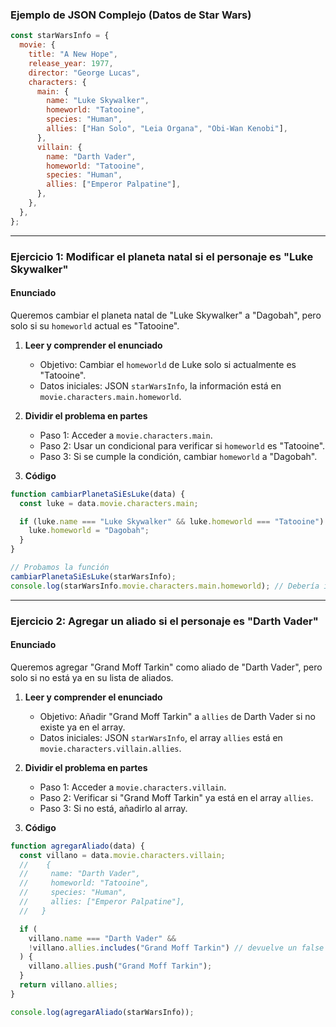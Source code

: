 ### Ejemplo de JSON Complejo (Datos de Star Wars)

```javascript
const starWarsInfo = {
  movie: {
    title: "A New Hope",
    release_year: 1977,
    director: "George Lucas",
    characters: {
      main: {
        name: "Luke Skywalker",
        homeworld: "Tatooine",
        species: "Human",
        allies: ["Han Solo", "Leia Organa", "Obi-Wan Kenobi"],
      },
      villain: {
        name: "Darth Vader",
        homeworld: "Tatooine",
        species: "Human",
        allies: ["Emperor Palpatine"],
      },
    },
  },
};
```

---

### **Ejercicio 1: Modificar el planeta natal si el personaje es "Luke Skywalker"**

#### Enunciado

Queremos cambiar el planeta natal de "Luke Skywalker" a "Dagobah", pero solo si su `homeworld` actual es "Tatooine".

1. **Leer y comprender el enunciado**

   - Objetivo: Cambiar el `homeworld` de Luke solo si actualmente es "Tatooine".
   - Datos iniciales: JSON `starWarsInfo`, la información está en `movie.characters.main.homeworld`.

2. **Dividir el problema en partes**

   - Paso 1: Acceder a `movie.characters.main`.
   - Paso 2: Usar un condicional para verificar si `homeworld` es "Tatooine".
   - Paso 3: Si se cumple la condición, cambiar `homeworld` a "Dagobah".

3. **Código**

```javascript
function cambiarPlanetaSiEsLuke(data) {
  const luke = data.movie.characters.main;

  if (luke.name === "Luke Skywalker" && luke.homeworld === "Tatooine") {
    luke.homeworld = "Dagobah";
  }
}

// Probamos la función
cambiarPlanetaSiEsLuke(starWarsInfo);
console.log(starWarsInfo.movie.characters.main.homeworld); // Debería imprimir "Dagobah" si era "Tatooine"
```

---

### **Ejercicio 2: Agregar un aliado si el personaje es "Darth Vader"**

#### Enunciado

Queremos agregar "Grand Moff Tarkin" como aliado de "Darth Vader", pero solo si no está ya en su lista de aliados.

1. **Leer y comprender el enunciado**

   - Objetivo: Añadir "Grand Moff Tarkin" a `allies` de Darth Vader si no existe ya en el array.
   - Datos iniciales: JSON `starWarsInfo`, el array `allies` está en `movie.characters.villain.allies`.

2. **Dividir el problema en partes**

   - Paso 1: Acceder a `movie.characters.villain`.
   - Paso 2: Verificar si "Grand Moff Tarkin" ya está en el array `allies`.
   - Paso 3: Si no está, añadirlo al array.

3. **Código**

```javascript
function agregarAliado(data) {
  const villano = data.movie.characters.villain;
  //    {
  //     name: "Darth Vader",
  //     homeworld: "Tatooine",
  //     species: "Human",
  //     allies: ["Emperor Palpatine"],
  //   }

  if (
    villano.name === "Darth Vader" &&
    !villano.allies.includes("Grand Moff Tarkin") // devuelve un false pero con el operador ! lo camnbiamos a true
  ) {
    villano.allies.push("Grand Moff Tarkin");
  }
  return villano.allies;
}

console.log(agregarAliado(starWarsInfo));
```
